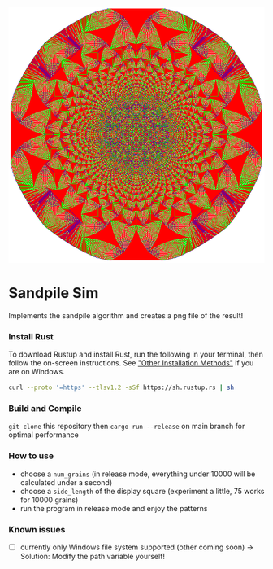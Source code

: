 ![render](render/img_1000000_grains_740x740px.png)

# Sandpile Sim
Implements the sandpile algorithm and creates a png file of the result!

### Install Rust
To download Rustup and install Rust, run the following in your terminal, then follow the on-screen instructions. See ["Other Installation Methods"](https://forge.rust-lang.org/infra/other-installation-methods.html) if you are on Windows.
```bash
curl --proto '=https' --tlsv1.2 -sSf https://sh.rustup.rs | sh
``` 
### Build and Compile
`git clone` this repository then `cargo run --release` on main branch for optimal performance

### How to use
- choose a `num_grains` (in release mode, everything under 10000 will be calculated under a second)
- choose a `side_length` of the display square (experiment a little, 75 works for 10000 grains)
- run the program in release mode and enjoy the patterns

### Known issues
-[ ] currently only Windows file system supported (other coming soon) -> Solution: Modify the path variable yourself!